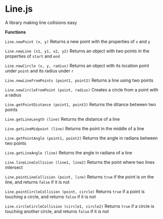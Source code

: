 # Line.js
A library making line collisions easy

**Functions**

``Line.newPoint (x, y)``
Returns a new point with the properties of `x` and `y`

``Line.newLine (x1, y1, x2, y2)``
Returns an object with two points in the properties of `start` and `end`

``Line.newCircle (x, y, radius)``
Returns an object with its location point under `point` and its radius under `r`

``Line.newLineFromPoints (point1, point2)``
Returns a line using two points

``Line.newCircleFromPoint (point, radius)``
Creates a circle from a point with a radius

``Line.getPointDistance (point1, point2)``
Returns the ditance between two points

``Line.getLineLength (line)``
Returns the distance of a line

``Line.getLineMidpoint (line)``
Returns the point in the middle of a line

``Line.getPointAngle (point1, point2)``
Returns the angle in radians between two points

``Line.getLineAngle (line)``
Returns the angle in radians of a line

``Line.lineLineCollision (line1, line2)``
Returns the point where two lines intersect

``Line.pointLineCollision (point, line)``
Returns `true` if the point is on the line, and returns `false` if it is not

``Line.pointCircleCollision (point, circle)``
Returns `true` if a point is touching a circle, and returns `false` if it is not

``Line.circleCircleCollision (circle1, circle2)``
Returns `true` if a circle is touching another circle, and returns `false` if it is not
